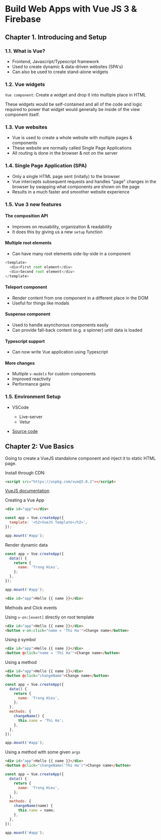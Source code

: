 # Build Web Apps with Vue JS 3 & Firebase

## Chapter 1. Introducing and Setup

### 1.1. What is Vue?

- Frontend, Javascript/Typescript framework
- Used to create dynamic & data-driven websites (SPA's)
- Can also be used to create stand-alone widgets

### 1.2. Vue widgets

`Vue component`: Create a widget and drop it into multiple place in HTML

These widgets would be self-contained and all of the code and logic required to power that widget
would generally be inside of the view component itself.

### 1.3. Vue websites

- Vue is used to create a whole website with multiple pages & components
- These website are normally called Single Page Applications
- All routing is done in the browser & not on the server

### 1.4. Single Page Application (SPA)

- Only a single HTML page sent (initally) to the browser
- Vue intercepts subsequent requests and handles "page" changes in the browser by swapping what
  components are shown on the page
- Results in a much faster and smoother website experience

### 1.5. Vue 3 new features

#### The composition API

- Improves on reusability, organization & readability
- It does this by giving us a new `setup` function

#### Multiple root elements

- Can have many root elements side-by-side in a component

```js
<template>
  <div>First root element</div>
  <div>Second root element</div>
</template>
```

#### Teleport component

- Render content from one component in a different place in the DOM
- Useful for things like modals

#### Suspense component

- Used to handle asynchorous components easily
- Can provide fall-back content (e.g. a spinner) until data is loaded

#### Typescript support

- Can now write Vue application using Typescript

#### More changes

- Multiple `v-models` for custom components
- Improved reactivity
- Performance gains

### 1.5. Environment Setup

- VSCode

  - Live-server
  - Vetur

- [Source code](https://github.com/iamshaunjp/Vue-3-Firebase)

## Chapter 2: Vue Basics

Going to create a VueJS standalone component and inject it to static HTML page.

Install through CDN:

```html
<script src="https://unpkg.com/vue@3.0.2"></script>
```

[VueJS documentation](https://v3.vuejs.org/guide/introduction.html)

Creating a Vue App

```html
<div id="app"></div>
```

```js
const app = Vue.createApp({
  template: '<h2>VueJS Template</h2>',
});

app.mount('#app');
```

Render dynamic data

```js
const app = Vue.createApp({
  data() {
    return {
      name: 'Trong Hieu',
    };
  },
});

app.mount('#app');
```

```html
<div id="app">Hello {{ name }}</div>
```

Methods and Click events

Using `v-on:[event]` directly on root template

```html
<div id="app">Hello {{ name }}</div>
<button v-on:click="name = 'Thi Ha'">Change name</button>
```

Using `@` symbol

```html
<div id="app">Hello {{ name }}</div>
<button @click="name = 'Thi Ha'">Change name</button>
```

Using a method

```html
<div id="app">Hello {{ name }}</div>
<button @click="changeName">Change name</button>
```

```js
const app = Vue.createApp({
  data() {
    return {
      name: 'Trong Hieu',
    };
  },
  methods: {
    changeName() {
      this.name = 'Thi Ha';
    },
  },
});

app.mount('#app');
```

Using a method with some given `args`

```html
<div id="app">Hello {{ name }}</div>
<button @click="changeName('Thi Ha')">Change name</button>
```

```js
const app = Vue.createApp({
  data() {
    return {
      name: 'Trong Hieu',
    };
  },
  methods: {
    changeName(name) {
      this.name = name;
    },
  },
});

app.mount('#app');
```
